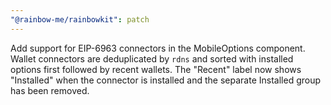 ```yaml
---
"@rainbow-me/rainbowkit": patch
---
```


Add support for EIP-6963 connectors in the MobileOptions component. Wallet connectors are deduplicated by `rdns` and sorted with installed options first followed by recent wallets. The "Recent" label now shows "Installed" when the connector is installed and the separate Installed group has been removed.
